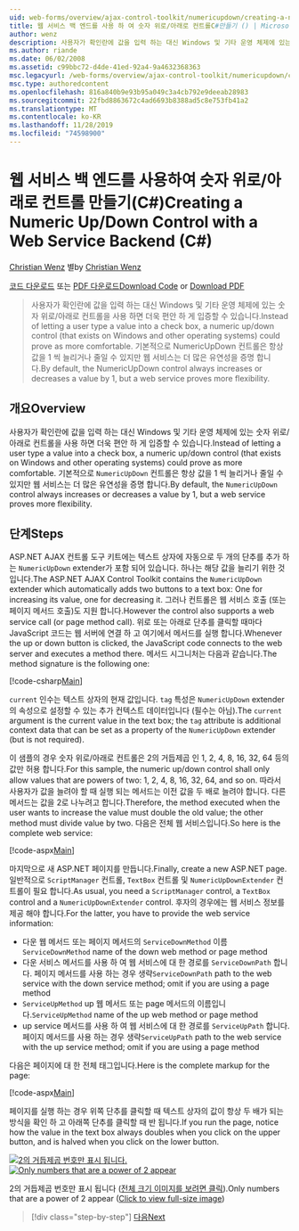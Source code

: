```yaml
---
uid: web-forms/overview/ajax-control-toolkit/numericupdown/creating-a-numeric-up-down-control-with-a-web-service-backend-cs
title: 웹 서비스 백 엔드를 사용 하 여 숫자 위로/아래로 컨트롤C#만들기 () | Microsoft Docs
author: wenz
description: 사용자가 확인란에 값을 입력 하는 대신 Windows 및 기타 운영 체제에 있는 숫자 위로/아래로 컨트롤을 사용 하 여 더 많은 기간을 입증할 수 있습니다.
ms.author: riande
ms.date: 06/02/2008
ms.assetid: c99bbc72-d4de-41ed-92a4-9a4632368363
msc.legacyurl: /web-forms/overview/ajax-control-toolkit/numericupdown/creating-a-numeric-up-down-control-with-a-web-service-backend-cs
msc.type: authoredcontent
ms.openlocfilehash: 816a840b9e93b95a049c3a4cb792e9deeab28983
ms.sourcegitcommit: 22fbd8863672c4ad6693b8388ad5c8e753fb41a2
ms.translationtype: MT
ms.contentlocale: ko-KR
ms.lasthandoff: 11/28/2019
ms.locfileid: "74598900"
---
```

# <a name="creating-a-numeric-updown-control-with-a-web-service-backend-c"></a><span data-ttu-id="8f94b-103">웹 서비스 백 엔드를 사용하여 숫자 위로/아래로 컨트롤 만들기(C#)</span><span class="sxs-lookup"><span data-stu-id="8f94b-103">Creating a Numeric Up/Down Control with a Web Service Backend (C#)</span></span>

<span data-ttu-id="8f94b-104">[Christian Wenz](https://github.com/wenz) 별</span><span class="sxs-lookup"><span data-stu-id="8f94b-104">by [Christian Wenz](https://github.com/wenz)</span></span>

<span data-ttu-id="8f94b-105">[코드 다운로드](https://download.microsoft.com/download/9/3/f/93f8daea-bebd-4821-833b-95205389c7d0/numericupdown1.cs.zip) 또는 [PDF 다운로드](https://download.microsoft.com/download/2/d/c/2dc10e34-6983-41d4-9c08-f78f5387d32b/numericupdown1CS.pdf)</span><span class="sxs-lookup"><span data-stu-id="8f94b-105">[Download Code](https://download.microsoft.com/download/9/3/f/93f8daea-bebd-4821-833b-95205389c7d0/numericupdown1.cs.zip) or [Download PDF](https://download.microsoft.com/download/2/d/c/2dc10e34-6983-41d4-9c08-f78f5387d32b/numericupdown1CS.pdf)</span></span>

> <span data-ttu-id="8f94b-106">사용자가 확인란에 값을 입력 하는 대신 Windows 및 기타 운영 체제에 있는 숫자 위로/아래로 컨트롤을 사용 하면 더욱 편안 하 게 입증할 수 있습니다.</span><span class="sxs-lookup"><span data-stu-id="8f94b-106">Instead of letting a user type a value into a check box, a numeric up/down control (that exists on Windows and other operating systems) could prove as more comfortable.</span></span> <span data-ttu-id="8f94b-107">기본적으로 NumericUpDown 컨트롤은 항상 값을 1 씩 늘리거나 줄일 수 있지만 웹 서비스는 더 많은 유연성을 증명 합니다.</span><span class="sxs-lookup"><span data-stu-id="8f94b-107">By default, the NumericUpDown control always increases or decreases a value by 1, but a web service proves more flexibility.</span></span>

## <a name="overview"></a><span data-ttu-id="8f94b-108">개요</span><span class="sxs-lookup"><span data-stu-id="8f94b-108">Overview</span></span>

<span data-ttu-id="8f94b-109">사용자가 확인란에 값을 입력 하는 대신 Windows 및 기타 운영 체제에 있는 숫자 위로/아래로 컨트롤을 사용 하면 더욱 편안 하 게 입증할 수 있습니다.</span><span class="sxs-lookup"><span data-stu-id="8f94b-109">Instead of letting a user type a value into a check box, a numeric up/down control (that exists on Windows and other operating systems) could prove as more comfortable.</span></span> <span data-ttu-id="8f94b-110">기본적으로 `NumericUpDown` 컨트롤은 항상 값을 1 씩 늘리거나 줄일 수 있지만 웹 서비스는 더 많은 유연성을 증명 합니다.</span><span class="sxs-lookup"><span data-stu-id="8f94b-110">By default, the `NumericUpDown` control always increases or decreases a value by 1, but a web service proves more flexibility.</span></span>

## <a name="steps"></a><span data-ttu-id="8f94b-111">단계</span><span class="sxs-lookup"><span data-stu-id="8f94b-111">Steps</span></span>

<span data-ttu-id="8f94b-112">ASP.NET AJAX 컨트롤 도구 키트에는 텍스트 상자에 자동으로 두 개의 단추를 추가 하는 `NumericUpDown` extender가 포함 되어 있습니다. 하나는 해당 값을 늘리기 위한 것입니다.</span><span class="sxs-lookup"><span data-stu-id="8f94b-112">The ASP.NET AJAX Control Toolkit contains the `NumericUpDown` extender which automatically adds two buttons to a text box: One for increasing its value, one for decreasing it.</span></span> <span data-ttu-id="8f94b-113">그러나 컨트롤은 웹 서비스 호출 (또는 페이지 메서드 호출)도 지원 합니다.</span><span class="sxs-lookup"><span data-stu-id="8f94b-113">However the control also supports a web service call (or page method call).</span></span> <span data-ttu-id="8f94b-114">위로 또는 아래로 단추를 클릭할 때마다 JavaScript 코드는 웹 서버에 연결 하 고 여기에서 메서드를 실행 합니다.</span><span class="sxs-lookup"><span data-stu-id="8f94b-114">Whenever the up or down button is clicked, the JavaScript code connects to the web server and executes a method there.</span></span> <span data-ttu-id="8f94b-115">메서드 시그니처는 다음과 같습니다.</span><span class="sxs-lookup"><span data-stu-id="8f94b-115">The method signature is the following one:</span></span>

[!code-csharp[Main](creating-a-numeric-up-down-control-with-a-web-service-backend-cs/samples/sample1.cs)]

<span data-ttu-id="8f94b-116">`current` 인수는 텍스트 상자의 현재 값입니다. `tag` 특성은 `NumericUpDown` extender의 속성으로 설정할 수 있는 추가 컨텍스트 데이터입니다 (필수는 아님).</span><span class="sxs-lookup"><span data-stu-id="8f94b-116">The `current` argument is the current value in the text box; the `tag` attribute is additional context data that can be set as a property of the `NumericUpDown` extender (but is not required).</span></span>

<span data-ttu-id="8f94b-117">이 샘플의 경우 숫자 위로/아래로 컨트롤은 2의 거듭제곱 인 1, 2, 4, 8, 16, 32, 64 등의 값만 허용 합니다.</span><span class="sxs-lookup"><span data-stu-id="8f94b-117">For this sample, the numeric up/down control shall only allow values that are powers of two: 1, 2, 4, 8, 16, 32, 64, and so on.</span></span> <span data-ttu-id="8f94b-118">따라서 사용자가 값을 늘려야 할 때 실행 되는 메서드는 이전 값을 두 배로 늘려야 합니다. 다른 메서드는 값을 2로 나누려고 합니다.</span><span class="sxs-lookup"><span data-stu-id="8f94b-118">Therefore, the method executed when the user wants to increase the value must double the old value; the other method must divide value by two.</span></span> <span data-ttu-id="8f94b-119">다음은 전체 웹 서비스입니다.</span><span class="sxs-lookup"><span data-stu-id="8f94b-119">So here is the complete web service:</span></span>

[!code-aspx[Main](creating-a-numeric-up-down-control-with-a-web-service-backend-cs/samples/sample2.aspx)]

<span data-ttu-id="8f94b-120">마지막으로 새 ASP.NET 페이지를 만듭니다.</span><span class="sxs-lookup"><span data-stu-id="8f94b-120">Finally, create a new ASP.NET page.</span></span> <span data-ttu-id="8f94b-121">일반적으로 `ScriptManager` 컨트롤, `TextBox` 컨트롤 및 `NumericUpDownExtender` 컨트롤이 필요 합니다.</span><span class="sxs-lookup"><span data-stu-id="8f94b-121">As usual, you need a `ScriptManager` control, a `TextBox` control and a `NumericUpDownExtender` control.</span></span> <span data-ttu-id="8f94b-122">후자의 경우에는 웹 서비스 정보를 제공 해야 합니다.</span><span class="sxs-lookup"><span data-stu-id="8f94b-122">For the latter, you have to provide the web service information:</span></span>

- <span data-ttu-id="8f94b-123">다운 웹 메서드 또는 페이지 메서드의 `ServiceDownMethod` 이름</span><span class="sxs-lookup"><span data-stu-id="8f94b-123">`ServiceDownMethod` name of the down web method or page method</span></span>
- <span data-ttu-id="8f94b-124">다운 서비스 메서드를 사용 하 여 웹 서비스에 대 한 경로를 `ServiceDownPath` 합니다. 페이지 메서드를 사용 하는 경우 생략</span><span class="sxs-lookup"><span data-stu-id="8f94b-124">`ServiceDownPath` path to the web service with the down service method; omit if you are using a page method</span></span>
- <span data-ttu-id="8f94b-125">`ServiceUpMethod` up 웹 메서드 또는 page 메서드의 이름입니다.</span><span class="sxs-lookup"><span data-stu-id="8f94b-125">`ServiceUpMethod` name of the up web method or page method</span></span>
- <span data-ttu-id="8f94b-126">up service 메서드를 사용 하 여 웹 서비스에 대 한 경로를 `ServiceUpPath` 합니다. 페이지 메서드를 사용 하는 경우 생략</span><span class="sxs-lookup"><span data-stu-id="8f94b-126">`ServiceUpPath` path to the web service with the up service method; omit if you are using a page method</span></span>

<span data-ttu-id="8f94b-127">다음은 페이지에 대 한 전체 태그입니다.</span><span class="sxs-lookup"><span data-stu-id="8f94b-127">Here is the complete markup for the page:</span></span>

[!code-aspx[Main](creating-a-numeric-up-down-control-with-a-web-service-backend-cs/samples/sample3.aspx)]

<span data-ttu-id="8f94b-128">페이지를 실행 하는 경우 위쪽 단추를 클릭할 때 텍스트 상자의 값이 항상 두 배가 되는 방식을 확인 하 고 아래쪽 단추를 클릭할 때 반 됩니다.</span><span class="sxs-lookup"><span data-stu-id="8f94b-128">If you run the page, notice how the value in the text box always doubles when you click on the upper button, and is halved when you click on the lower button.</span></span>

<span data-ttu-id="8f94b-129">[![2의 거듭제곱 번호만 표시 됩니다.](creating-a-numeric-up-down-control-with-a-web-service-backend-cs/_static/image2.png)](creating-a-numeric-up-down-control-with-a-web-service-backend-cs/_static/image1.png)</span><span class="sxs-lookup"><span data-stu-id="8f94b-129">[![Only numbers that are a power of 2 appear](creating-a-numeric-up-down-control-with-a-web-service-backend-cs/_static/image2.png)](creating-a-numeric-up-down-control-with-a-web-service-backend-cs/_static/image1.png)</span></span>

<span data-ttu-id="8f94b-130">2의 거듭제곱 번호만 표시 됩니다 ([전체 크기 이미지를 보려면 클릭](creating-a-numeric-up-down-control-with-a-web-service-backend-cs/_static/image3.png)).</span><span class="sxs-lookup"><span data-stu-id="8f94b-130">Only numbers that are a power of 2 appear ([Click to view full-size image](creating-a-numeric-up-down-control-with-a-web-service-backend-cs/_static/image3.png))</span></span>

> [!div class="step-by-step"]
> [<span data-ttu-id="8f94b-131">다음</span><span class="sxs-lookup"><span data-stu-id="8f94b-131">Next</span></span>](creating-a-numeric-up-down-control-with-a-web-service-backend-vb.md)
